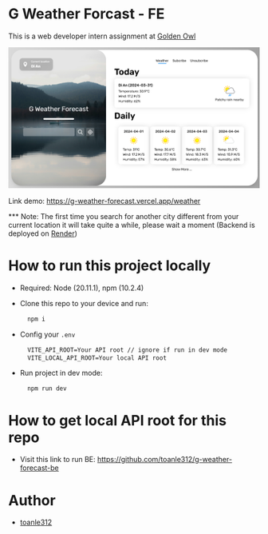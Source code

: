 # G Weather Forcast - FE

This is a web developer intern assignment at [Golden Owl](https://goldenowl.asia/)

![UI](image.png)

Link demo: https://g-weather-forecast.vercel.app/weather

\*\*\* Note: The first time you search for another city different from your current location it will take quite a while, please wait a moment (Backend is deployed on [Render](https://render.com/))

# How to run this project locally

- Required: Node (20.11.1), npm (10.2.4)
- Clone this repo to your device and run:
  ```bash
    npm i
  ```
- Config your `.env`

  ```env
    VITE_API_ROOT=Your API root // ignore if run in dev mode
    VITE_LOCAL_API_ROOT=Your local API root
  ```

- Run project in dev mode:
  ```bash
    npm run dev
  ```

# How to get local API root for this repo

- Visit this link to run BE: https://github.com/toanle312/g-weather-forecast-be

# Author

- [toanle312](https://github.com/toanle312)
